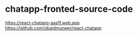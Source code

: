 # chatapp-fronted-source-code
https://react-chatapp-aaa1f.web.app
https://github.com/obaidmuneer/react-chatapp
